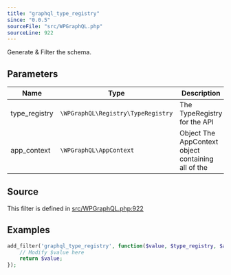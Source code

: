 ```yaml
---
title: "graphql_type_registry"
since: "0.0.5"
sourceFile: "src/WPGraphQL.php"
sourceLine: 922
---
```



Generate & Filter the schema.

## Parameters

| Name | Type | Description |
|------|------|-------------|
| type_registry | `\WPGraphQL\Registry\TypeRegistry` | The TypeRegistry for the API |
| app_context | `\WPGraphQL\AppContext` | Object The AppContext object containing all of the |




## Source

This filter is defined in [src/WPGraphQL.php:922](https://github.com/wp-graphql/wp-graphql/blob/develop/src/WPGraphQL.php#L922)


## Examples

```php
add_filter('graphql_type_registry', function($value, $type_registry, $app_context) {
    // Modify $value here
    return $value;
});
```